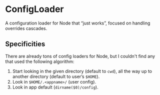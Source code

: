 ConfigLoader
============

A configuration loader for Node that “just works”, focused on handling overrides cascades.

Specificities
-------------

There are already tons of config loaders for Node, but I couldn't find any that used the following algorithm:

1. Start looking in the given directory (default to `cwd`), all the way up to another directory (default to user’s `$HOME`).
2. Look in `$HOME/.<appname>/` (user config).
3. Look in app default (`dirname($0)/config`).
